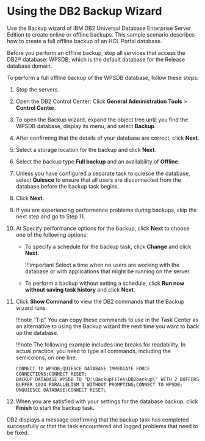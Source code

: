 # Using the DB2 Backup Wizard

Use the Backup wizard of IBM DB2 Universal Database Enterprise Server Edition to create online or offline backups. This sample scenario describes how to create a full offline backup of an HCL Portal database.

Before you perform an offline backup, stop all services that access the DB2® database: WPSDB, which is the default database for the Release database domain.

To perform a full offline backup of the WPSDB database, follow these steps:

1.  Stop the servers.

2.  Open the DB2 Control Center: Click **General Administration Tools** \> **Control Center**.

3.  To open the Backup wizard, expand the object tree until you find the WPSDB database, display its menu, and select **Backup**.

4.  After confirming that the details of your database are correct, click **Next**.

5.  Select a storage location for the backup and click **Next**.

6.  Select the backup type **Full backup** and an availability of **Offline**.

7.  Unless you have configured a separate task to quiesce the database, select **Quiesce** to ensure that all users are disconnected from the database before the backup task begins.

8.  Click **Next**.

9.  If you are experiencing performance problems during backups, skip the next step and go to Step 11.

10. At Specify performance options for the backup, click **Next** to choose one of the following options:

    -   To specify a schedule for the backup task, click **Change** and click **Next**.

        !!!important
            Select a time when no users are working with the database or with applications that might be running on the server.

    -   To perform a backup without setting a schedule, click **Run now without saving task history** and click **Next**.
    
11. Click **Show Command** to view the DB2 commands that the Backup wizard runs.

    !!!note "Tip"
        You can copy these commands to use in the Task Center as an alternative to using the Backup wizard the next time you want to back up the database.

    !!!note
        The following example includes line breaks for readability. In actual practice, you need to type all commands, including the semicolons, on one line.

    ```
    CONNECT TO WPSDB;QUIESCE DATABASE IMMEDIATE FORCE CONNECTIONS;CONNECT RESET;
    BACKUP DATABASE WPSDB TO "D:\BackupFiles\DB2backup\" WITH 2 BUFFERS 
    BUFFER 1024 PARALLELISM 1 WITHOUT PROMPTING;CONNECT TO WPSDB;
    UNQUIESCE DATABASE;CONNECT RESET;
    
    ```

12. When you are satisfied with your settings for the database backup, click **Finish** to start the backup task.

DB2 displays a message confirming that the backup task has completed successfully or that the task encountered and logged problems that need to be fixed.


